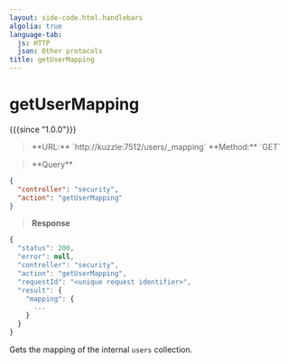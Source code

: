 ```yaml
---
layout: side-code.html.handlebars
algolia: true
language-tab:
  js: HTTP
  json: Other protocols
title: getUserMapping
---
```



# getUserMapping

{{{since "1.0.0"}}}



<blockquote class="js">
<p>
**URL:** `http://kuzzle:7512/users/_mapping`  
**Method:** `GET`
</p>
</blockquote>

<blockquote class="json">
<p>
**Query**
</p>
</blockquote>

```json
{
  "controller": "security",
  "action": "getUserMapping"
}
```

>**Response**

```javascript
{
  "status": 200,                     
  "error": null,                     
  "controller": "security",
  "action": "getUserMapping",
  "requestId": "<unique request identifier>",
  "result": {
    "mapping": {
      ...
    }
  }
}
```

Gets the mapping of the internal `users` collection.
